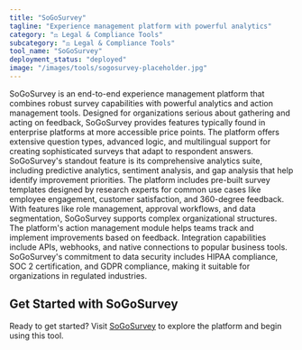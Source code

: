 ```yaml
---
title: "SoGoSurvey"
tagline: "Experience management platform with powerful analytics"
category: "⚖️ Legal & Compliance Tools"
subcategory: "⚖️ Legal & Compliance Tools"
tool_name: "SoGoSurvey"
deployment_status: "deployed"
image: "/images/tools/sogosurvey-placeholder.jpg"
---
```

SoGoSurvey is an end-to-end experience management platform that combines robust survey capabilities with powerful analytics and action management tools. Designed for organizations serious about gathering and acting on feedback, SoGoSurvey provides features typically found in enterprise platforms at more accessible price points. The platform offers extensive question types, advanced logic, and multilingual support for creating sophisticated surveys that adapt to respondent answers. SoGoSurvey's standout feature is its comprehensive analytics suite, including predictive analytics, sentiment analysis, and gap analysis that help identify improvement priorities. The platform includes pre-built survey templates designed by research experts for common use cases like employee engagement, customer satisfaction, and 360-degree feedback. With features like role management, approval workflows, and data segmentation, SoGoSurvey supports complex organizational structures. The platform's action management module helps teams track and implement improvements based on feedback. Integration capabilities include APIs, webhooks, and native connections to popular business tools. SoGoSurvey's commitment to data security includes HIPAA compliance, SOC 2 certification, and GDPR compliance, making it suitable for organizations in regulated industries.
## Get Started with SoGoSurvey

Ready to get started? Visit [SoGoSurvey](https://sogosurvey.com) to explore the platform and begin using this tool.
